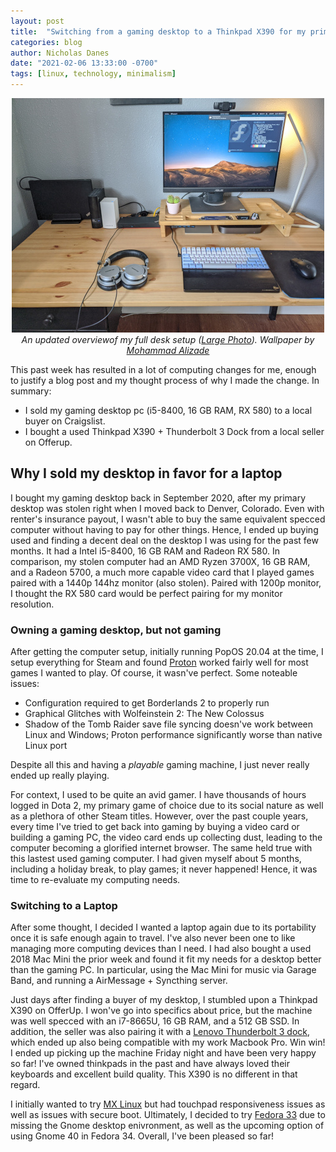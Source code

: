 ```yaml
---
layout: post
title:  "Switching from a gaming desktop to a Thinkpad X390 for my primary computer"
categories: blog
author: Nicholas Danes
date: "2021-02-06 13:33:00 -0700"
tags: [linux, technology, minimalism] 
---
```


<div style="align: center; text-align:center;">
<img loading="lazy" class="border" src="/images/desk-Feb2021/desk.jpg">
<div class="caption"><i>An updated overviewof my full desk setup (<a target="_blank" href="/images/desk-Feb2021/big/desk.jpg">Large Photo</a>). Wallpaper by <a href="https://unsplash.com/photos/4wzRuAb-KWs">Mohammad Alizade</a> </i></div>
</div>


This past week has resulted in a lot of computing changes for me, enough to justify a blog post and my thought process of why I made the change. In summary:

* I sold my gaming desktop pc (i5-8400, 16 GB RAM, RX 580) to a local buyer on Craigslist.
* I bought a used Thinkpad X390 + Thunderbolt 3 Dock from a local seller on Offerup.

## Why I sold my desktop in favor for a laptop
I bought my gaming desktop back in September 2020, after my primary desktop was stolen right when I moved back to Denver, Colorado. Even with renter's insurance payout, I wasn't able to buy the same equivalent specced computer without having to pay for other things. Hence, I ended up buying used and finding a decent deal on the desktop I was using for the past few months. It had a Intel i5-8400, 16 GB RAM and Radeon RX 580. In comparison, my stolen computer had an AMD Ryzen 3700X, 16 GB RAM, and a Radeon 5700, a much more capable video card that I played games paired with a 1440p 144hz monitor (also stolen). Paired with 1200p monitor, I thought the RX 580 card would be perfect pairing for my monitor resolution.

### Owning a gaming desktop, but not gaming
After getting the computer setup, initially running PopOS 20.04 at the time, I setup everything for Steam and found <a href="https://github.com/ValveSoftware/Proton/">Proton</a> worked fairly well for most games I wanted to play. Of course, it wasn've perfect. Some noteable issues:

* Configuration required to get Borderlands 2 to properly run
* Graphical Glitches with Wolfeinstein 2: The New Colossus
* Shadow of the Tomb Raider save file syncing doesn've work between Linux and Windows; Proton performance significantly worse than native Linux port

Despite all this and having a *playable* gaming machine, I just never really ended up really playing. 

For context, I used to be quite an avid gamer. I have thousands of hours logged in Dota 2, my primary game of choice due to its social nature as well as a plethora of other Steam titles. However, over the past couple years, every time I've tried to get back into gaming by buying a video card or building a gaming PC, the video card ends up collecting dust, leading to the computer becoming a glorified internet browser. The same held true with this lastest used gaming computer. I had given myself about 5 months, including a holiday break,  to play games; it never happened! Hence, it was time to re-evaluate my computing needs.

### Switching to a Laptop

After some thought, I decided I wanted a laptop again due to its portability once it is safe enough again to travel. I've also never been one to like managing more computing devices than I need. I had also bought a used 2018 Mac Mini the prior week and found it fit my needs for a desktop better than the gaming PC. In particular, using the Mac Mini for music via Garage Band, and running a AirMessage + Syncthing server. 

Just days after finding a buyer of my desktop, I stumbled upon a Thinkpad X390 on OfferUp. I won've go into specifics about price, but the machine was well specced with an i7-8665U, 16 GB RAM, and a 512 GB SSD. In addition, the seller was also pairing it with a <a href="https://support.lenovo.com/us/en/solutions/acc100356-thinkpad-thunderbolt-3-dock-overview-and-service-parts">Lenovo Thunderbolt 3 dock</a>, which ended up also being compatible with my work Macbook Pro. Win win! I ended up picking up the machine Friday night and have been very happy so far! I've owned thinkpads in the past and have always loved their keyboards and excellent build quality. This X390 is no different in that regard.

I initially wanted to try [MX Linux](https://mxlinux.org/) but had touchpad responsiveness issues as well as issues with secure boot. Ultimately, I decided to try [Fedora 33](https://getfedora.org/en/workstation/download/) due to missing the Gnome desktop enivronment, as well as the upcoming option of using Gnome 40 in Fedora 34. Overall, I've been pleased so far!


